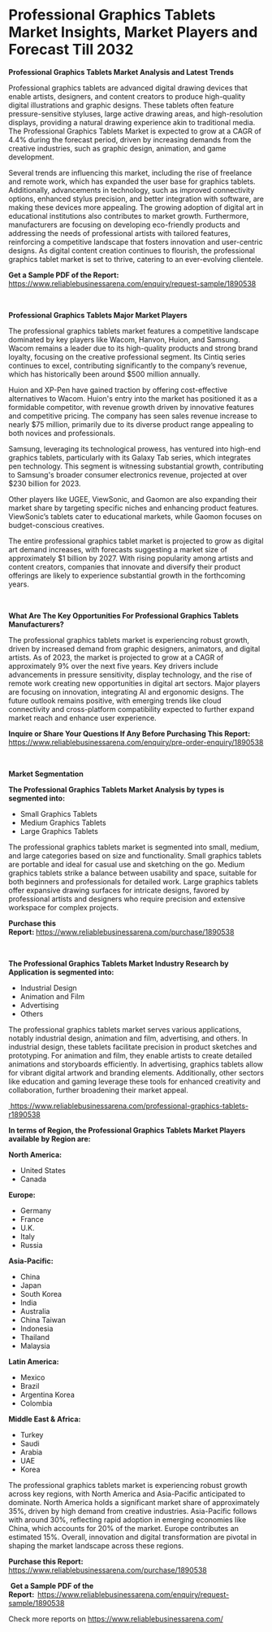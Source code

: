 <p><h1>Professional Graphics Tablets Market Insights, Market Players and Forecast Till 2032</h1></p><p><strong>Professional Graphics Tablets Market Analysis and Latest Trends</strong></p>
<p><p>Professional graphics tablets are advanced digital drawing devices that enable artists, designers, and content creators to produce high-quality digital illustrations and graphic designs. These tablets often feature pressure-sensitive styluses, large active drawing areas, and high-resolution displays, providing a natural drawing experience akin to traditional media. The Professional Graphics Tablets Market is expected to grow at a CAGR of 4.4% during the forecast period, driven by increasing demands from the creative industries, such as graphic design, animation, and game development.</p><p>Several trends are influencing this market, including the rise of freelance and remote work, which has expanded the user base for graphics tablets. Additionally, advancements in technology, such as improved connectivity options, enhanced stylus precision, and better integration with software, are making these devices more appealing. The growing adoption of digital art in educational institutions also contributes to market growth. Furthermore, manufacturers are focusing on developing eco-friendly products and addressing the needs of professional artists with tailored features, reinforcing a competitive landscape that fosters innovation and user-centric designs. As digital content creation continues to flourish, the professional graphics tablet market is set to thrive, catering to an ever-evolving clientele.</p></p>
<p><strong>Get a Sample PDF of the Report:&nbsp;</strong> <a href="https://www.reliablebusinessarena.com/enquiry/request-sample/1890538?utm_campaign=2390&utm_medium=2&utm_source=Github&utm_content=ia&utm_term=11022025&utm_id=professional-graphics-tablets">https://www.reliablebusinessarena.com/enquiry/request-sample/1890538</a></p>
<p>&nbsp;</p>
<p><strong>Professional Graphics Tablets Major Market Players</strong></p>
<p><p>The professional graphics tablets market features a competitive landscape dominated by key players like Wacom, Hanvon, Huion, and Samsung. Wacom remains a leader due to its high-quality products and strong brand loyalty, focusing on the creative professional segment. Its Cintiq series continues to excel, contributing significantly to the company’s revenue, which has historically been around $500 million annually.</p><p>Huion and XP-Pen have gained traction by offering cost-effective alternatives to Wacom. Huion's entry into the market has positioned it as a formidable competitor, with revenue growth driven by innovative features and competitive pricing. The company has seen sales revenue increase to nearly $75 million, primarily due to its diverse product range appealing to both novices and professionals.</p><p>Samsung, leveraging its technological prowess, has ventured into high-end graphics tablets, particularly with its Galaxy Tab series, which integrates pen technology. This segment is witnessing substantial growth, contributing to Samsung's broader consumer electronics revenue, projected at over $230 billion for 2023.</p><p>Other players like UGEE, ViewSonic, and Gaomon are also expanding their market share by targeting specific niches and enhancing product features. ViewSonic’s tablets cater to educational markets, while Gaomon focuses on budget-conscious creatives.</p><p>The entire professional graphics tablet market is projected to grow as digital art demand increases, with forecasts suggesting a market size of approximately $1 billion by 2027. With rising popularity among artists and content creators, companies that innovate and diversify their product offerings are likely to experience substantial growth in the forthcoming years.</p></p>
<p>&nbsp;</p>
<p><strong>What Are The Key Opportunities For Professional Graphics Tablets Manufacturers?</strong></p>
<p><p>The professional graphics tablets market is experiencing robust growth, driven by increased demand from graphic designers, animators, and digital artists. As of 2023, the market is projected to grow at a CAGR of approximately 9% over the next five years. Key drivers include advancements in pressure sensitivity, display technology, and the rise of remote work creating new opportunities in digital art sectors. Major players are focusing on innovation, integrating AI and ergonomic designs. The future outlook remains positive, with emerging trends like cloud connectivity and cross-platform compatibility expected to further expand market reach and enhance user experience.</p></p>
<p><strong>Inquire or Share Your Questions If Any Before Purchasing This Report:</strong> <a href="https://www.reliablebusinessarena.com/enquiry/pre-order-enquiry/1890538?utm_campaign=2390&utm_medium=2&utm_source=Github&utm_content=ia&utm_term=11022025&utm_id=professional-graphics-tablets">https://www.reliablebusinessarena.com/enquiry/pre-order-enquiry/1890538</a></p>
<p>&nbsp;</p>
<p><strong>Market Segmentation</strong></p>
<p><strong>The Professional Graphics Tablets Market Analysis by types is segmented into:</strong></p>
<p><ul><li>Small Graphics Tablets</li><li>Medium Graphics Tablets</li><li>Large Graphics Tablets</li></ul></p>
<p><p>The professional graphics tablets market is segmented into small, medium, and large categories based on size and functionality. Small graphics tablets are portable and ideal for casual use and sketching on the go. Medium graphics tablets strike a balance between usability and space, suitable for both beginners and professionals for detailed work. Large graphics tablets offer expansive drawing surfaces for intricate designs, favored by professional artists and designers who require precision and extensive workspace for complex projects.</p></p>
<p><strong>Purchase this Report:&nbsp;</strong><a href="https://www.reliablebusinessarena.com/purchase/1890538?utm_campaign=2390&utm_medium=2&utm_source=Github&utm_content=ia&utm_term=11022025&utm_id=professional-graphics-tablets">https://www.reliablebusinessarena.com/purchase/1890538</a></p>
<p>&nbsp;</p>
<p><strong>The Professional Graphics Tablets Market Industry Research by Application is segmented into:</strong></p>
<p><ul><li>Industrial Design</li><li>Animation and Film</li><li>Advertising</li><li>Others</li></ul></p>
<p><p>The professional graphics tablets market serves various applications, notably industrial design, animation and film, advertising, and others. In industrial design, these tablets facilitate precision in product sketches and prototyping. For animation and film, they enable artists to create detailed animations and storyboards efficiently. In advertising, graphics tablets allow for vibrant digital artwork and branding elements. Additionally, other sectors like education and gaming leverage these tools for enhanced creativity and collaboration, further broadening their market appeal.</p></p>
<p><a href="https://www.reliablebusinessarena.com/professional-graphics-tablets-r1890538?utm_campaign=2390&utm_medium=2&utm_source=Github&utm_content=ia&utm_term=11022025&utm_id=professional-graphics-tablets">&nbsp;https://www.reliablebusinessarena.com/professional-graphics-tablets-r1890538</a></p>
<p><strong>In terms of Region, the Professional Graphics Tablets Market Players available by Region are:</strong></p>
<p>
    <p> <strong> North America: </strong>
        <ul>
            <li>United States</li>
            <li>Canada</li>
        </ul>
        </p> 
    <p> <strong> Europe: </strong>
        <ul>
            <li>Germany</li>
            <li>France</li>
            <li>U.K.</li>
            <li>Italy</li>
            <li>Russia</li>
        </ul>
        </p> 
    <p> <strong> Asia-Pacific: </strong>
        <ul>
            <li>China</li>
            <li>Japan</li>
            <li>South Korea</li>
            <li>India</li>
            <li>Australia</li>
            <li>China Taiwan</li>
            <li>Indonesia</li>
            <li>Thailand</li>
            <li>Malaysia</li>
        </ul>
        </p> 
    <p> <strong> Latin America: </strong>
        <ul>
            <li>Mexico</li>
            <li>Brazil</li>
            <li>Argentina Korea</li>
            <li>Colombia</li>
        </ul>
        </p> 
    <p> <strong> Middle East & Africa: </strong>
        <ul>
            <li>Turkey</li>
            <li>Saudi</li>
            <li>Arabia</li>
            <li>UAE</li>
            <li>Korea</li>
        </ul>
    </p>
    </p>
<p><p>The professional graphics tablets market is experiencing robust growth across key regions, with North America and Asia-Pacific anticipated to dominate. North America holds a significant market share of approximately 35%, driven by high demand from creative industries. Asia-Pacific follows with around 30%, reflecting rapid adoption in emerging economies like China, which accounts for 20% of the market. Europe contributes an estimated 15%. Overall, innovation and digital transformation are pivotal in shaping the market landscape across these regions.</p></p>
<p><strong>Purchase this Report: </strong><a href="https://www.reliablebusinessarena.com/purchase/1890538?utm_campaign=2390&utm_medium=2&utm_source=Github&utm_content=ia&utm_term=11022025&utm_id=professional-graphics-tablets">https://www.reliablebusinessarena.com/purchase/1890538</a></p>
<p>&nbsp;<strong>Get a Sample PDF of the Report:&nbsp;&nbsp;</strong><a href="https://www.reliablebusinessarena.com/enquiry/request-sample/1890538?utm_campaign=2390&utm_medium=2&utm_source=Github&utm_content=ia&utm_term=11022025&utm_id=professional-graphics-tablets">https://www.reliablebusinessarena.com/enquiry/request-sample/1890538</a></p>
<p><strong></strong></p>
<p>Check more reports on <a href="https://www.reliablebusinessarena.com/?utm_campaign=2390&utm_medium=2&utm_source=Github&utm_content=ia&utm_term=11022025&utm_id=professional-graphics-tablets">https://www.reliablebusinessarena.com/</a></p>